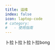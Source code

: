 ```yaml
---
title: 运维
index: false
icon: laptop-code
# category:
#   - 使用指南
---
```

<!-- <Catalog /> -->

卜拉卜拉卜拉卜拉bong
